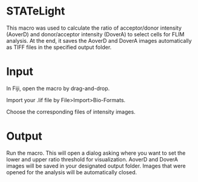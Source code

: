 # STATeLight
This macro was used to calculate the ratio of acceptor/donor intensity (AoverD) and donor/acceptor intensity (DoverA) to select cells for FLIM analysis. At the end, it saves the AoverD and DoverA images automatically as TIFF files in the specified output folder.
# Input
In Fiji, open the macro by drag-and-drop.

Import your .lif file by File>Import>Bio-Formats.

Choose the corresponding files of intensity images.

# Output

Run the macro. This will open a dialog asking where you want to set the lower and upper ratio threshold for visualization. AoverD and DoverA images will be saved in your designated output folder. Images that were opened for the analysis will be automatically closed. 

